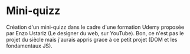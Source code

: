 # Mini-quizz
Création d'un mini-quizz dans le cadre d'une formation Udemy proposée par Enzo Ustariz (Le designer du web, sur YouTube). Bon, ce n'est pas le projet du siècle mais j'aurais appris grace à ce petit projet (DOM et les fondamentaux JS).
